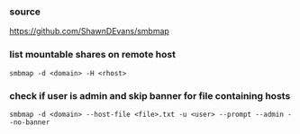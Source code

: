 ### source
https://github.com/ShawnDEvans/smbmap  

### list mountable shares on remote host
```
smbmap -d <domain> -H <rhost>
```

### check if user is admin and skip banner for file containing hosts
```
smbmap -d <domain> --host-file <file>.txt -u <user> --prompt --admin --no-banner
```

